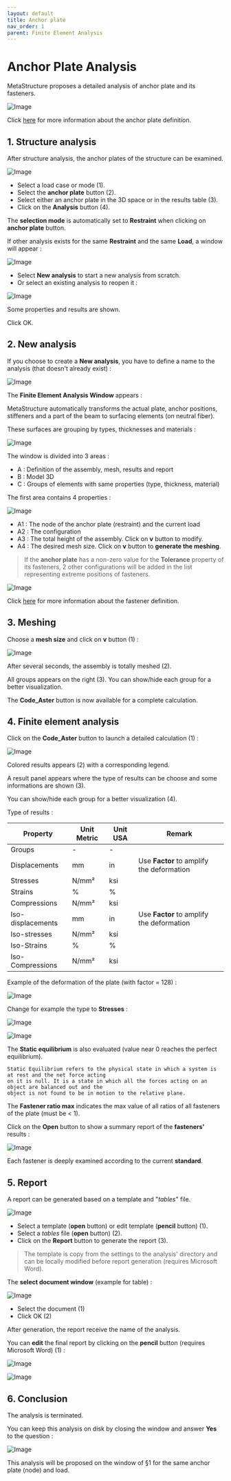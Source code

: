 ```yaml
---
layout: default
title: Anchor plate
nav_order: 1
parent: Finite Element Analysis
---
```


# Anchor Plate Analysis

MetaStructure proposes a detailed analysis of anchor plate and its fasteners.

![Image](../../Images/FEA6.jpg)

Click [here](https://documentation.metapiping.com/Structure/Elements/Restraint.html#2-anchor-plate) for more information about the anchor plate definition.

## 1. Structure analysis

After structure analysis, the anchor plates of the structure can be examined.

![Image](../../Images/FEA2.jpg)

* Select a load case or mode (1).
* Select the **anchor plate** button (2).
* Select either an anchor plate in the 3D space or in the results table (3).
* Click on the **Analysis** button (4).

The **selection mode** is automatically set to **Restraint** when clicking on **anchor plate** button.

If other analysis exists for the same **Restraint** and the same **Load**, a window will appear :

![Image](../../Images/FEA3.jpg)

* Select **New analysis** to start a new analysis from scratch.
* Or select an existing analysis to reopen it :

![Image](../../Images/FEA4.jpg)

Some properties and results are shown.

Click OK.

## 2. New analysis

If you choose to create a **New analysis**, you have to define a name to the analysis (that doesn't already exist) :

![Image](../../Images/FEA5.jpg)

The **Finite Element Analysis Window** appears :

MetaStructure automatically transforms the actual plate, anchor positions, stiffeners and a part of the beam to surfacing elements (on neutral fiber).

These surfaces are grouping by types, thicknesses and materials :

![Image](../../Images/FEA7.jpg)

The window is divided into 3 areas :

* A : Definition of the assembly, mesh, results and report
* B : Model 3D
* C : Groups of elements with same properties (type, thickness, material)

The first area contains 4 properties :

![Image](../../Images/FEA8.jpg)

* A1 : The node of the anchor plate (restraint) and the current load
* A2 : The configuration
* A3 : The total height of the assembly. Click on **v** button to modify.
* A4 : The desired mesh size. Click on **v** button to **generate the meshing**.

> If the **anchor plate** has a non-zero value for the **Tolerance** property of its fasteners, 2 other configurations will be added in the list representing extreme positions of fasteners.

![Image](../../Images/FEA9.jpg)

Click [here](https://documentation.metapiping.com/Structure/Elements/Restraint.html#22-fastener-definition) for more information about the fastener definition.

## 3. Meshing

Choose a **mesh size** and click on **v** button (1) :

![Image](../../Images/FEA10.jpg)

After several seconds, the assembly is totally meshed (2).

All groups appears on the right (3). You can show/hide each group for a better visualization.

The **Code_Aster** button is now available for a complete calculation.

## 4. Finite element analysis

Click on the **Code_Aster** button to launch a detailed calculation (1) :

![Image](../../Images/FEA11.jpg)

Colored results appears (2) with a corresponding legend.

A result panel appears where the type of results can be choose and some informations are shown (3).

You can show/hide each group for a better visualization (4).

Type of results :

| Property | Unit Metric | Unit USA | Remark |
| -------- | ---- | ---- | ---- |
| Groups | - | - | |
| Displacements | mm | in | Use **Factor** to amplify the deformation |
| Stresses | N/mm² | ksi | |
| Strains | % | % | |
| Compressions | N/mm² | ksi | |
| Iso-displacements | mm | in | Use **Factor** to amplify the deformation |
| Iso-stresses | N/mm² | ksi | |
| Iso-Strains | % | % | |
| Iso-Compressions | N/mm² | ksi | |

Example of the deformation of the plate (with factor = 128) :

![Image](../../Images/FEA20.jpg)

Change for example the type to **Stresses** :

![Image](../../Images/FEA12.jpg)

![Image](../../Images/FEA13.jpg)

The **Static equilibrium** is also evaluated (value near 0 reaches the perfect equilibrium).

    Static Equilibrium refers to the physical state in which a system is at rest and the net force acting 
    on it is null. It is a state in which all the forces acting on an object are balanced out and the 
    object is not found to be in motion to the relative plane.

The **Fastener ratio max** indicates the max value of all ratios of all fasteners of the plate (must be < 1).

Click on the **Open** button to show a summary report of the **fasteners'** results :

![Image](../../Images/FEA14.jpg)

Each fastener is deeply examined according to the current **standard**.

## 5. Report

A report can be generated based on a template and "*tables*" file.

![Image](../../Images/FEA16.jpg)

* Select a template (**open** button) or edit template (**pencil** button) (1).
* Select a *tables* file (**open** button) (2).
* Click on the **Report** button to generate the report (3).

> The template is copy from the settings to the analysis' directory and can be locally modified before report generation (requires Microsoft Word).

The **select document window** (example for table) :

![Image](../../Images/FEA15.jpg)

* Select the document (1)
* Click OK (2)

After generation, the report receive the name of the analysis. 

You can **edit** the final report by clicking on the **pencil** button (requires Microsoft Word) (1) :

![Image](../../Images/FEA17.jpg)

![Image](../../Images/FEA18.jpg)

## 6. Conclusion

The analysis is terminated.

You can keep this analysis on disk by closing the window and answer **Yes** to the question :

![Image](../../Images/FEA19.jpg)

This analysis will be proposed on the window of §1 for the same anchor plate (node) and load.